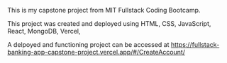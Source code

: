 This is my capstone project from MIT Fullstack Coding Bootcamp.

This project was created and deployed using HTML, CSS, JavaScript, React, MongoDB, Vercel, 

A delpoyed and functioning project can be accessed at https://fullstack-banking-app-capstone-project.vercel.app/#/CreateAccount/

